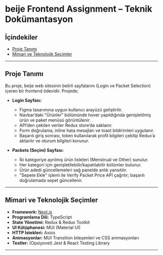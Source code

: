 # beije Frontend Assignment – Teknik Dokümantasyon

## İçindekiler
- [Proje Tanımı](#proje-tanımı)
- [Mimari ve Teknolojik Seçimler](#mimari-ve-teknolojik-seçimler)


---

## Proje Tanımı

Bu proje, beije web sitesinin belirli sayfalarını (Login ve Packet Selection) içeren bir frontend ödevidir. Projede;

- **Login Sayfası:**  
  - Figma tasarımına uygun kullanıcı arayüzü geliştirilir.
  - Navbar’daki "Ürünler" bölümünde hover yapıldığında genişletilmiş ürün ve paket menüsü görüntülenir.
  - API’den çekilen veriler Redux store’da saklanır.
  - Form doğrulama, inline hata mesajları ve toast bildirimleri uygulanır.
  - Başarılı giriş sonrası, token kullanılarak profil bilgileri çekilip Redux’a aktarılır ve oturum bilgileri korunur.

- **Packets (Seçim) Sayfası:**  
  - İki kategoriye ayrılmış ürün listeleri (Menstrual ve Other) sunulur.
  - Her kategori için genişletilebilir/kapatılabilir bölümler bulunur.
  - Ürün adedi güncellemeleri sağ panelde anlık yansıtılır.
  - "Sepete Ekle" işlemi ile Verify Packet Price API çağrılır; başarılı doğrulamada sepet güncellenir.

---

## Mimari ve Teknolojik Seçimler

- **Framework:** [Next.js](https://nextjs.org)  
- **Programlama Dili:** TypeScript  
- **State Yönetimi:** Redux & Redux Toolkit  
- **UI Kütüphanesi:** MUI (Material UI)  
- **HTTP İstekleri:** Axios  
- **Animasyonlar:** MUI Transition bileşenleri ve CSS animasyonları  
- **Testler:** (Opsiyonel) Jest & React Testing Library

---
